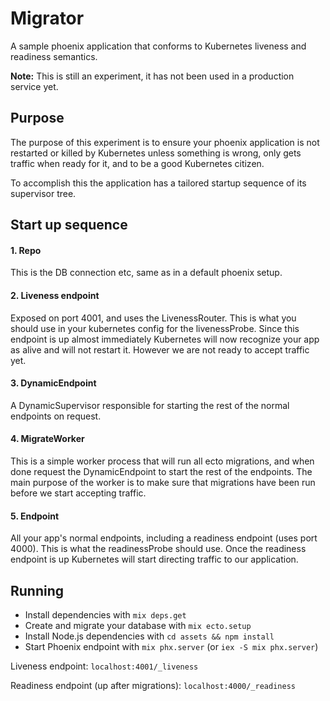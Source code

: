 # Migrator

A sample phoenix application that conforms to Kubernetes liveness and readiness semantics.

**Note:** This is still an experiment, it has not been used in a production service yet.

## Purpose

The purpose of this experiment is to ensure your phoenix application is not restarted or killed by Kubernetes unless something is wrong,
only gets traffic when ready for it, and to be a good Kubernetes citizen.

To accomplish this the application has a tailored startup sequence of its supervisor tree.

## Start up sequence

#### 1. Repo
This is the DB connection etc, same as in a default phoenix setup.

#### 2. Liveness endpoint

Exposed on port 4001, and uses the LivenessRouter. This is what you should use in your kubernetes config for the livenessProbe. Since this endpoint
is up almost immediately Kubernetes will now recognize your app as alive and will not restart it. However we are not ready to accept traffic yet.

#### 3. DynamicEndpoint

A DynamicSupervisor responsible for starting the rest of the normal endpoints on request.

#### 4. MigrateWorker

This is a simple worker process that will run all ecto migrations, and when done request the DynamicEndpoint to start the rest of the endpoints.
The main purpose of the worker is to make sure that migrations have been run before we start accepting traffic.

#### 5. Endpoint

All your app's normal endpoints, including a readiness endpoint (uses port 4000). This is what the readinessProbe should use.
Once the readiness endpoint is up Kubernetes will start directing traffic to our application.

## Running

* Install dependencies with `mix deps.get`
* Create and migrate your database with `mix ecto.setup`
* Install Node.js dependencies with `cd assets && npm install`
* Start Phoenix endpoint with `mix phx.server` (or `iex -S mix phx.server`)

Liveness endpoint: `localhost:4001/_liveness`

Readiness endpoint (up after migrations): `localhost:4000/_readiness`
